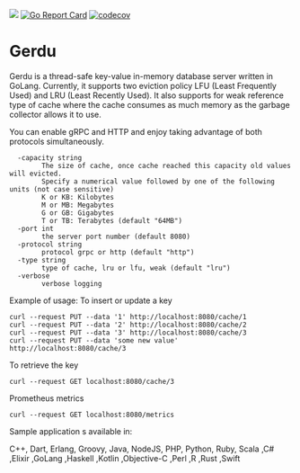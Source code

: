 ![](https://github.com/arazmj/gerdu/workflows/Go/badge.svg)
[![Go Report Card](https://goreportcard.com/badge/github.com/arazmj/gerdu)](https://goreportcard.com/report/github.com/arazmj/gerdu)
[![codecov](https://codecov.io/gh/arazmj/gerdu/branch/master/graph/badge.svg)](https://codecov.io/gh/arazmj/gerdu)

# Gerdu

Gerdu is a thread-safe key-value in-memory database server written in GoLang.
Currently, it supports two eviction policy LFU (Least Frequently Used) and LRU (Least Recently Used). 
It also supports for weak reference type of cache where the cache consumes as much memory as the garbage collector allows it to use.
<br/>

You can enable gRPC and HTTP and enjoy taking advantage of both protocols simultaneously. 
```
  -capacity string
        The size of cache, once cache reached this capacity old values will evicted.
        Specify a numerical value followed by one of the following units (not case sensitive)
        K or KB: Kilobytes
        M or MB: Megabytes
        G or GB: Gigabytes
        T or TB: Terabytes (default "64MB")
  -port int
        the server port number (default 8080)
  -protocol string
        protocol grpc or http (default "http")
  -type string
        type of cache, lru or lfu, weak (default "lru")
  -verbose
        verbose logging
```

Example of usage:
To insert or update a key 
```
curl --request PUT --data '1' http://localhost:8080/cache/1
curl --request PUT --data '2' http://localhost:8080/cache/2
curl --request PUT --data '3' http://localhost:8080/cache/3
curl --request PUT --data 'some new value' http://localhost:8080/cache/3
```

To retrieve the key
```
curl --request GET localhost:8080/cache/3
```

Prometheus metrics
```
curl --request GET localhost:8080/metrics
```

Sample application s available in:

C++, Dart, Erlang, Groovy, Java, NodeJS, PHP, Python, Ruby, Scala ,C# ,Elixir ,GoLang ,Haskell ,Kotlin ,Objective-C ,Perl ,R ,Rust ,Swift